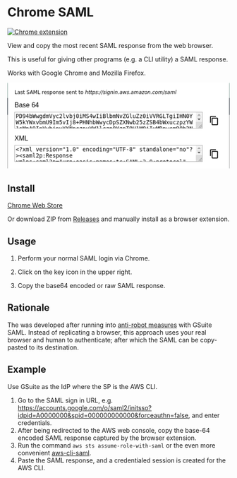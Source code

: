 # Chrome SAML

[![Chrome extension](https://img.shields.io/chrome-web-store/v/cbenhegonmmoommjjbklhfjlgclpcong.svg)](https://chrome.google.com/webstore/detail/saml-response/cbenhegonmmoommjjbklhfjlgclpcong)

View and copy the most recent SAML response from the web browser.

This is useful for giving other programs (e.g. a CLI utility) a SAML response.

Works with Google Chrome and Mozilla Firefox.

<p align="center">
  <img alt="Screenshot" src="doc/screenshot.png">
</p>

## Install

[Chrome Web Store](https://chrome.google.com/webstore/detail/saml-response/cbenhegonmmoommjjbklhfjlgclpcong)

Or download ZIP from
[Releases](https://github.com/rivethealth/chrome-saml/releases) and manually
install as a browser extension.

## Usage

1. Perform your normal SAML login via Chrome.

2. Click on the key icon in the upper right.

3. Copy the base64 encoded or raw SAML response.

## Rationale

The was developed after running into
[anti-robot measures](https://github.com/cevoaustralia/aws-google-auth/issues/160)
with GSuite SAML. Instead of replicating a browser, this approach uses your real
browser and human to authenticate; after which the SAML can be copy-pasted to
its destination.

## Example

Use GSuite as the IdP where the SP is the AWS CLI.

1. Go to the SAML sign in URL, e.g. https://accounts.google.com/o/saml2/initsso?idpid=A0000000&spid=000000000000&forceauthn=false, and enter credentials.
2. After being redirected to the AWS web console, copy the base-64 encoded SAML response captured by the browser extension.
3. Run the command `aws sts assume-role-with-saml` or the even more convenient [aws-cli-saml](https://github.com/rivethealth/aws-cli-saml).
4. Paste the SAML response, and a credentialed session is created for the AWS CLI.
